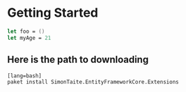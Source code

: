 # Getting Started

```fsharp
let foo = ()
let myAge = 21
```

## Here is the path to downloading 

    [lang=bash]
    paket install SimonTaite.EntityFrameworkCore.Extensions


